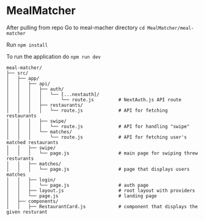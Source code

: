 # MealMatcher

After pulling from repo 
Go to meal-macher directory
`cd MealMatcher/meal-matcher`

Run
`npm install`

To run the application do
`npm run dev`

    meal-matcher/
    ├── src/
    │   ├── app/
    │   │   ├── api/
    │   │   │   ├── auth/
    │   │   │   │   └── [...nextauth]/
    │   │   │   │       └── route.js         # NextAuth.js API route
    │   │   │   ├── restaurants/
    │   │   │   │   └── route.js             # API for fetching restaurants
    │   │   │   ├── swipe/
    │   │   │   │   └── route.js             # API for handling "swipe"
    │   │   │   └── matches/
    │   │   │       └── route.js             # API for fetching user's matched restaurants
    │   │   ├── swipe/
    │   │   │   └── page.js                  # main page for swiping threw resturants
    │   │   ├── matches/
    │   │   │   └── page.js                  # page that displays users matches
    │   │   ├── login/
    │   │   │   └── page.js                  # auth page
    │   │   ├── layout.js                    # root layout with providers
    │   │   └── page.js                      # landing page
    │   ├── components/
    │   │   ├── RestaurantCard.js            # component that displays the given resturant
